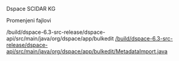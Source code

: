 Dspace SCIDAR KG

Promenjeni fajlovi

/build/dspace-6.3-src-release/dspace-api/src/main/java/org/dspace/app/bulkedit
<a href="https://github.com/kovmisa/dspace-kg/blob/master/MetadataImport.java">/build/dspace-6.3-src-release/dspace-api/src/main/java/org/dspace/app/bulkedit/MetadataImport.java</a>

